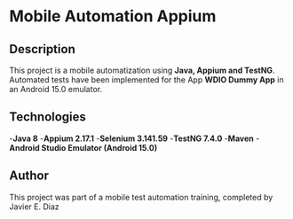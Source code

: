 # Mobile Automation Appium

## Description
This project is a mobile automatization using **Java, Appium and TestNG**. Automated tests have been implemented for the App **WDIO Dummy App** in an Android 15.0 emulator.

## Technologies
-**Java 8**
-**Appium 2.17.1**
-**Selenium 3.141.59**
-**TestNG 7.4.0**
-**Maven**
-**Android Studio Emulator (Android 15.0)**

## Author
This project was part of a mobile test automation training, completed by Javier E. Diaz
